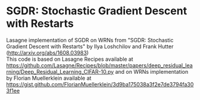 # SGDR: Stochastic Gradient Descent with Restarts
Lasagne implementation of SGDR on WRNs from "SGDR: Stochastic Gradient Descent with Restarts" by Ilya Loshchilov and Frank Hutter (http://arxiv.org/abs/1608.03983)  
This code is based on Lasagne Recipes available at
https://github.com/Lasagne/Recipes/blob/master/papers/deep_residual_learning/Deep_Residual_Learning_CIFAR-10.py
and on WRNs implementation by Florian Muellerklein available at
https://gist.github.com/FlorianMuellerklein/3d9ba175038a3f2e7de3794fa303f1ee
